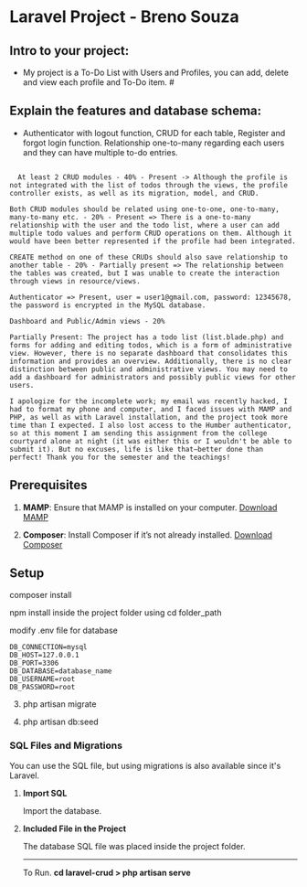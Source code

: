 # Laravel Project - Breno Souza

## Intro to your project:
- My project is a To-Do List with Users and Profiles, you can add, delete and view each profile and To-Do item. #
## Explain the features and database schema:
- Authenticator with logout function, CRUD for each table, Register and forgot login function. Relationship one-to-many regarding each users and they can have multiple to-do entries.

```
  
  At least 2 CRUD modules - 40% - Present -> Although the profile is not integrated with the list of todos through the views, the profile controller exists, as well as its migration, model, and CRUD.

Both CRUD modules should be related using one-to-one, one-to-many, many-to-many etc. - 20% - Present => There is a one-to-many relationship with the user and the todo list, where a user can add multiple todo values and perform CRUD operations on them. Although it would have been better represented if the profile had been integrated.

CREATE method on one of these CRUDs should also save relationship to another table - 20% - Partially present => The relationship between the tables was created, but I was unable to create the interaction through views in resource/views.

Authenticator => Present, user = user1@gmail.com, password: 12345678, the password is encrypted in the MySQL database.

Dashboard and Public/Admin views - 20%

Partially Present: The project has a todo list (list.blade.php) and forms for adding and editing todos, which is a form of administrative view. However, there is no separate dashboard that consolidates this information and provides an overview. Additionally, there is no clear distinction between public and administrative views. You may need to add a dashboard for administrators and possibly public views for other users.

I apologize for the incomplete work; my email was recently hacked, I had to format my phone and computer, and I faced issues with MAMP and PHP, as well as with Laravel installation, and the project took more time than I expected. I also lost access to the Humber authenticator, so at this moment I am sending this assignment from the college courtyard alone at night (it was either this or I wouldn't be able to submit it). But no excuses, life is like that—better done than perfect! Thank you for the semester and the teachings!
```

## Prerequisites

1. **MAMP**: Ensure that MAMP is installed on your computer. [Download MAMP](https://www.mamp.info/en/)

2. **Composer**: Install Composer if it’s not already installed. [Download Composer](https://getcomposer.org/)

## Setup

composer install

npm install inside the project folder using cd folder_path

modify .env file for database

```
DB_CONNECTION=mysql
DB_HOST=127.0.0.1
DB_PORT=3306
DB_DATABASE=database_name
DB_USERNAME=root
DB_PASSWORD=root
```

3. php artisan migrate

4. php artisan db:seed

### **SQL Files and Migrations**

You can use the SQL file, but using migrations is also available since it's Laravel.

1. **Import SQL**

   Import the database.

2. **Included File in the Project**

   The database SQL file was placed inside the project folder.

   ___

      To Run. **cd laravel-crud > php artisan serve**
